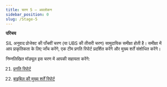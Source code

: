 ```yaml
---
title: चरण 5 – अवलोकन
sidebar_position: 0
slug: /Stage-5
---
```




**परिचय**


SIL अनुवाद प्रोजेक्ट की पाँचवीं चरण (या UBS की तीसरी चरण) सामुदायिक समीक्षा होती है। समीक्षा में आप प्राकृतिकता के लिए जाँच करेंगे, एक टीम प्रगति रिपोर्ट प्रदर्शित करेंगे और मुख्य शर्तें संशोधित करेंगे।


निम्नलिखित मॉड्यूल इस चरण में आपकी सहायता करेंगे:


 21. [प्रगति रिपोर्ट](/21.PPR)


 22. [बाइबिल की मुख्य शर्तें रिपोर्ट](/22.BTR)

